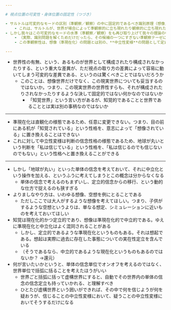 ```yaml
---

# 視点位置の可変性・身体位置の固定性（つづき）

- サルトルは可変的なモードの区別（準観察／観察）の中に固定的であるべき識別原理（想像／知覚）を見い出そうとしたために失敗した
	- これは、サルトルが、世界が場合によって準観察的に立ち現れたり観察的に立ち現れたりする、という可変性を知らなかったため
- しかし我々はこの可変的なモードの水準（準観察／観察）をも再び取り上げて我々の理論の中に取り込みたい。これは識別問題を解くためだけなら不要なのだが、これ自体が一つの新たな問題を提起していた
	- （実際、識別問題を解くためだけだったら、その候補の一つにすぎない準観察テーゼにこんなに深く携わる必要などなかったはず）
	- この準観察性は、想像（準現在化）の問題とは別の、**中立性変様**の問題として定式化することができる

---
```


- 世界性の有無、という、あるものが世界として構成されたり構成されなかったりする、という重大な差異が、ただ視点の取り方の差異によって容易に動いてしまう可変的な差異である、というのは驚くべきことではないだろうか
	- このことは、想像世界だけでなく、この現実世界についても妥当するのではないか。つまり、この現実世界の世界性すらも、それが構成されたりされなかったりするような決して固定的ではない何かなのではないか
	  - 「知覚世界」という言い方があるが、知覚的であることと世界であることとは実は別の事柄なのではないか

---
<!-- なんか違う気がする -->

- 準現在化は直観化の様態であるため、任意に変更できない。つまり、目の前にある机が「知覚されている」という性格を、意志によって「想像されている」に置き換えることはできない
- これに対して中立性変様は判断の信念性格の様態であるため、地球が丸いという判断を「私は信じている」という性格を、「私は信じるのでも信じないのでもない」という性格へと置き換えることができる

---

- しかし「地球が丸い」といった単体の信念を考えておいて、それに中立化という操作を加える、というふうに考えてしまうとこの概念は分からなくなる
	- 単体の信念で考えるのもまずいし、定立的信念からの移行、という動的な仕方で捉えるのも狭すぎる
- よりましなやり方は、いわゆる想像、空想を例にとることである
	- ただしここでは大人がするような想像を考えてほしい。つまり、子供がするような空想というよりは、単なる想定、シミュレーションに近いものを考えておいてほしい
- 知覚は現在化的かつ定立的であり、想像は準現在化的で中立的である。ゆえに準現在化と中立化はよく混同されることがある
	- しかし、定立的であるような準現在化というものもある。それは想起である。想起は実際に過去に存在した事態についての実在性定立を含んでいる
	- （そうであるなら、中立的であるような現在化というものもあるのではないか？ →還元）
- 何が言いたいかというと、単体の信念単位でオンオフを考えるのではなく、世界単位で括弧に括ることを考えたほうがいい
	-	世界ごと括弧に括って虚構世界にすると、自動でその世界内の単体の信念の信念定立も持っていかれる、と理解すべき
	- ひとたび虚構世界という囲いができれば、その中で何を信じようが何を疑おうが、信じることの中立性変様において、疑うことの中立性変様においてそうするだけになる
